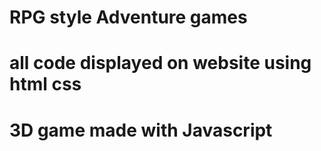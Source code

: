 # RPG style Adventure games
# all code displayed on website using html css
# 3D game made with Javascript
